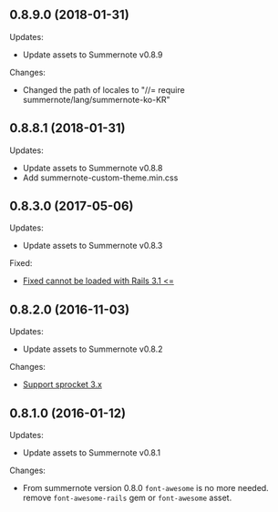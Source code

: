 ## 0.8.9.0 (2018-01-31)

Updates:
  - Update assets to Summernote v0.8.9

Changes:   
  - Changed the path of locales to "//= require summernote/lang/summernote-ko-KR"

## 0.8.8.1 (2018-01-31)

Updates:
  - Update assets to Summernote v0.8.8
  - Add summernote-custom-theme.min.css

## 0.8.3.0 (2017-05-06)

Updates:

  - Update assets to Summernote v0.8.3

Fixed:

  - [Fixed cannot be loaded with Rails 3.1 <=](https://github.com/summernote/summernote-rails/pull/63)

## 0.8.2.0 (2016-11-03)

Updates:

  - Update assets to Summernote v0.8.2

Changes:

  - [Support sprocket 3.x](https://github.com/summernote/summernote-rails/issues/49)

## 0.8.1.0 (2016-01-12)

Updates:

  - Update assets to Summernote v0.8.1

Changes:

  - From summernote version 0.8.0 `font-awesome` is no more needed. remove `font-awesome-rails` gem or `font-awesome` asset.
